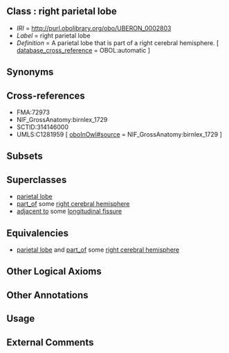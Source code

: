 
## Class : right parietal lobe

 * *IRI* = http://purl.obolibrary.org/obo/UBERON_0002803
 * *Label* = right parietal lobe
 * *Definition* = A parietal lobe that is part of a right cerebral hemisphere. [ [database_cross_reference](../../ef/oboInOwl#hasDbXref.md) = OBOL:automatic ]

## Synonyms


## Cross-references

 * FMA:72973
 * NIF_GrossAnatomy:birnlex_1729
 * SCTID:314146000
 * UMLS:C1281959 [ [oboInOwl#source](../../ce/oboInOwl#source.md) = NIF_GrossAnatomy:birnlex_1729 ]

## Subsets


## Superclasses

 * [parietal lobe](../../UBERON/72/UBERON_0001872.md)
 * [part_of](../../BFO/50/BFO_0000050.md) some [right cerebral hemisphere](../../UBERON/13/UBERON_0002813.md)
 * [adjacent to](../../RO/20/RO_0002220.md) some [longitudinal fissure](../../UBERON/21/UBERON_0002921.md)

## Equivalencies

 * [parietal lobe](../../UBERON/72/UBERON_0001872.md) and [part_of](../../BFO/50/BFO_0000050.md) some [right cerebral hemisphere](../../UBERON/13/UBERON_0002813.md)

## Other Logical Axioms


## Other Annotations


## Usage


## External Comments

